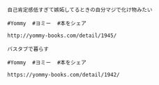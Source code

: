 

```
自己肯定感低すぎて嫉妬してるときの自分マジで化け物みたい

#Yommy  #ヨミー  #本をシェア

http://yommy-books.com/detail/1945/ 
```



```
バスタブで暮らす

#Yommy  #ヨミー  #本をシェア

https://yommy-books.com/detail/1942/ 
```

```


```
